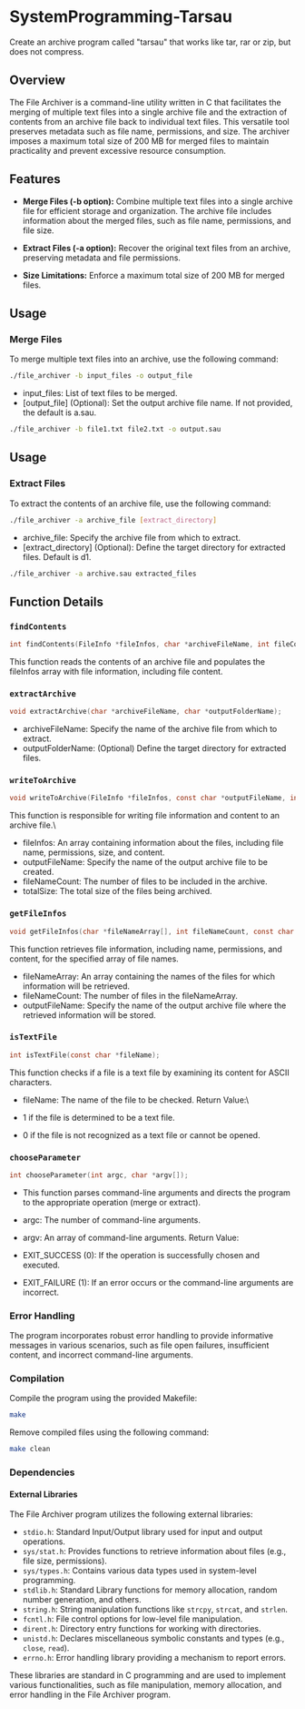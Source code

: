 # SystemProgramming-Tarsau
 Create an archive program called "tarsau" that works like tar, rar or zip, but  does not compress.
 
## Overview

The File Archiver is a command-line utility written in C that facilitates the merging of multiple text files into a single archive file and the extraction of contents from an archive file back to individual text files. This versatile tool preserves metadata such as file name, permissions, and size. The archiver imposes a maximum total size of 200 MB for merged files to maintain practicality and prevent excessive resource consumption.

## Features

- **Merge Files (-b option):** Combine multiple text files into a single archive file for efficient storage and organization. The archive file includes information about the merged files, such as file name, permissions, and file size.

- **Extract Files (-a option):** Recover the original text files from an archive, preserving metadata and file permissions.

- **Size Limitations:** Enforce a maximum total size of 200 MB for merged files.

## Usage

### Merge Files

To merge multiple text files into an archive, use the following command:

```bash
./file_archiver -b input_files -o output_file 
```
- input_files: List of text files to be merged.
- [output_file] (Optional): Set the output archive file name. If not provided, the default is a.sau.

```bash
./file_archiver -b file1.txt file2.txt -o output.sau
```
## Usage

### Extract Files

To extract the contents of an archive file, use the following command:

```bash
./file_archiver -a archive_file [extract_directory]
```
- archive_file: Specify the archive file from which to extract. 
- [extract_directory] (Optional): Define the target directory for extracted files. Default is d1.

```bash
./file_archiver -a archive.sau extracted_files
```
## Function Details

### `findContents`

```c
int findContents(FileInfo *fileInfos, char *archiveFileName, int fileCount);
```
This function reads the contents of an archive file and populates the fileInfos array with file information, including file content.

### `extractArchive`

```c
void extractArchive(char *archiveFileName, char *outputFolderName);
```
- archiveFileName: Specify the name of the archive file from which to extract.
- outputFolderName: (Optional) Define the target directory for extracted files.

### `writeToArchive`

```c
void writeToArchive(FileInfo *fileInfos, const char *outputFileName, int fileNameCount, off_t totalSize);
```
This function is responsible for writing file information and content to an archive file.\

- fileInfos: An array containing information about the files, including file name, permissions, size, and content.
- outputFileName: Specify the name of the output archive file to be created.
- fileNameCount: The number of files to be included in the archive.
- totalSize: The total size of the files being archived.

### `getFileInfos`

```c
void getFileInfos(char *fileNameArray[], int fileNameCount, const char *outputFileName);
```
This function retrieves file information, including name, permissions, and content, for the specified array of file names.

- fileNameArray: An array containing the names of the files for which information will be retrieved.
- fileNameCount: The number of files in the fileNameArray.
- outputFileName: Specify the name of the output archive file where the retrieved information will be stored.

### `isTextFile`

```c
int isTextFile(const char *fileName);
```
This function checks if a file is a text file by examining its content for ASCII characters.

- fileName: The name of the file to be checked.
Return Value:\

- 1 if the file is determined to be a text file.
- 0 if the file is not recognized as a text file or cannot be opened.

### `chooseParameter`

```c
int chooseParameter(int argc, char *argv[]);
```
- This function parses command-line arguments and directs the program to the appropriate operation (merge or extract).

- argc: The number of command-line arguments.
- argv: An array of command-line arguments.
Return Value:

- EXIT_SUCCESS (0): If the operation is successfully chosen and executed.
- EXIT_FAILURE (1): If an error occurs or the command-line arguments are incorrect.


### Error Handling

The program incorporates robust error handling to provide informative messages in various scenarios, such as file open failures, insufficient content, and incorrect command-line arguments.

### Compilation

Compile the program using the provided Makefile:

```bash
make
```
Remove compiled files using the following command:

```bash
make clean
```
### Dependencies

#### External Libraries

The File Archiver program utilizes the following external libraries:

- `stdio.h`: Standard Input/Output library used for input and output operations.
- `sys/stat.h`: Provides functions to retrieve information about files (e.g., file size, permissions).
- `sys/types.h`: Contains various data types used in system-level programming.
- `stdlib.h`: Standard Library functions for memory allocation, random number generation, and others.
- `string.h`: String manipulation functions like `strcpy`, `strcat`, and `strlen`.
- `fcntl.h`: File control options for low-level file manipulation.
- `dirent.h`: Directory entry functions for working with directories.
- `unistd.h`: Declares miscellaneous symbolic constants and types (e.g., `close`, `read`).
- `errno.h`: Error handling library providing a mechanism to report errors.

These libraries are standard in C programming and are used to implement various functionalities, such as file manipulation, memory allocation, and error handling in the File Archiver program.

